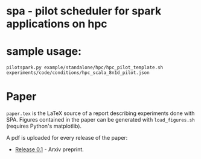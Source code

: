 
# spa - pilot scheduler for spark applications on hpc

# sample usage:
`pilotspark.py example/standalone/hpc/hpc_pilot_template.sh experiments/code/conditions/hpc_scala_8n1d_pilot.json`

# Paper

`paper.tex` is the LaTeX source of a report describing experiments done
with SPA. Figures contained in the paper can be generated with `load_figures.sh`
(requires Python's matplotlib).



A pdf is uploaded for every release of the paper:
- [Release 0.1](https://github.com/big-data-lab-team/spa/releases/download/0.1/paper.pdf) - Arxiv preprint.

